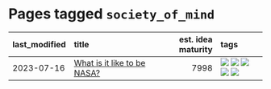 # Pages tagged `society_of_mind`

|last_modified|title|est. idea maturity|tags
|:---|:---|---:|:---|
|2023-07-16|[What is it like to be NASA?](../what_is_it_like_to_be_nasa.md)|7998|[![](https://img.shields.io/badge/tag-disunity_of_identity-2c91b4)](../tags/disunity_of_identity.md) [![](https://img.shields.io/badge/tag-organization_as_entity-d2ea1b)](../tags/organization_as_entity.md) [![](https://img.shields.io/badge/tag-philosophy-3a9a4f)](../tags/philosophy.md) [![](https://img.shields.io/badge/tag-society_of_mind-dce8fa)](../tags/society_of_mind.md) [![](https://img.shields.io/badge/tag-theory_of_mind-82f36e)](../tags/theory_of_mind.md)|